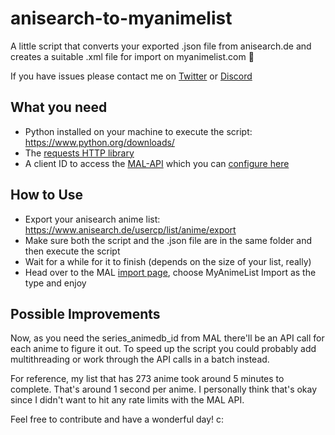 
# anisearch-to-myanimelist

A little script that converts your exported .json file from anisearch.de and creates a suitable .xml file for import on myanimelist.com 🎌

If you have issues please contact me on [Twitter](https://twitter.com/voidedmile) or [Discord](https://discord.com/users/104627481767604224) 





## What you need

- Python installed on your machine to execute the script: https://www.python.org/downloads/
- The [requests HTTP library](https://pypi.org/project/requests/)
- A client ID to access the [MAL-API](https://myanimelist.net/clubs.php?cid=13727) which you can [configure here](https://myanimelist.net/apiconfig)


## How to Use

- Export your anisearch anime list: https://www.anisearch.de/usercp/list/anime/export
- Make sure both the script and the .json file are in the same folder and then execute the script
- Wait for a while for it to finish (depends on the size of your list, really)
- Head over to the MAL [import page](https://myanimelist.net/import.php), choose MyAnimeList Import as the type and enjoy


## Possible Improvements

Now, as you need the series_animedb_id from MAL there'll be an API call for each anime to figure it out. To speed up the script you could probably add multithreading or work through the API calls in a batch instead.

For reference, my list that has 273 anime took around 5 minutes to complete. That's around 1 second per anime. I personally think that's okay since I didn't want to hit any rate limits with the MAL API.

Feel free to contribute and have a wonderful day! c:

